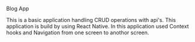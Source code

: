 Blog App

This is a basic application handling CRUD operations with api's.
This application is build by using React Native.
In this application used Context hooks and Navigation from one screen to anothor screen.
